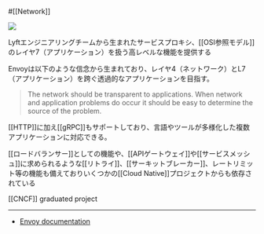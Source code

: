 #[[Network]] 

![](https://www.envoyproxy.io/docs/envoy/latest/_static/envoy-logo.png)

Lyftエンジニアリングチームから生まれたサービスプロキシ、[[OSI参照モデル]]のレイヤ7（アプリケーション）を扱う高レベルな機能を提供する

Envoyは以下のような信念から生まれており、レイヤ4（ネットワーク）とL7（アプリケーション）を跨ぐ透過的なアプリケーションを目指す。


> The network should be transparent to applications. When network and application problems do occur it should be easy to determine the source of the problem.

[[HTTP]]に加え[[gRPC]]もサポートしており、言語やツールが多様化した複数アプリケーションに対応できる。

[[ロードバランサー]]としての機能や、[[APIゲートウェイ]]や[[サービスメッシュ]]に求められるような[[リトライ]]、[[サーキットブレーカー]]、レートリミット等の機能も備えておりいくつかの[[Cloud Native]]プロジェクトからも依存されている

[[CNCF]] graduated project

---

- [Envoy documentation](https://www.envoyproxy.io/docs/envoy/latest/)